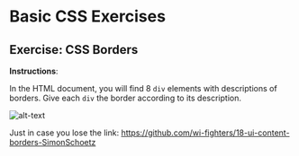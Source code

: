 # Basic CSS Exercises

## Exercise: CSS Borders

**Instructions**:

In the HTML document, you will find 8 `div` elements with descriptions of borders. Give each `div` the border according to its description.

![alt-text](/image/reference-image.png "Reference Image")

Just in case you lose the link: https://github.com/wi-fighters/18-ui-content-borders-SimonSchoetz
